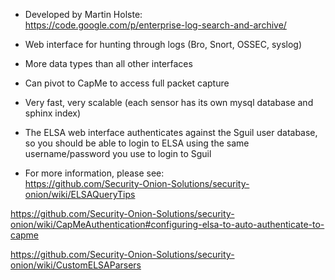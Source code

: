 * Developed by Martin Holste:  
https://code.google.com/p/enterprise-log-search-and-archive/

* Web interface for hunting through logs (Bro, Snort, OSSEC, syslog)

* More data types than all other interfaces

* Can pivot to CapMe to access full packet capture

* Very fast, very scalable (each sensor has its own mysql database and sphinx index)

* The ELSA web interface authenticates against the Sguil user database, so you should be able to login to ELSA using the same username/password you use to login to Sguil

* For more information, please see:  
https://github.com/Security-Onion-Solutions/security-onion/wiki/ELSAQueryTips

https://github.com/Security-Onion-Solutions/security-onion/wiki/CapMeAuthentication#configuring-elsa-to-auto-authenticate-to-capme

https://github.com/Security-Onion-Solutions/security-onion/wiki/CustomELSAParsers


